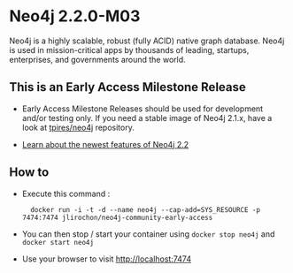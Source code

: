 Neo4j 2.2.0-M03
===============

Neo4j is a highly scalable, robust (fully ACID) native graph database. Neo4j is used in mission-critical apps by thousands of leading, startups, enterprises, and governments around the world.

This is an Early Access Milestone Release
-----------------------------------------

* Early Access Milestone Releases should be used for development and/or testing only. If you need a stable image of Neo4j 2.1.x, have a look at [tpires/neo4j](https://registry.hub.docker.com/u/tpires/neo4j/) repository.

* [Learn about the newest features of Neo4j 2.2](http://neo4j.com/blog/neo4j-2-2-milestone-1-release/)

How to
------

* Execute this command :

        docker run -i -t -d --name neo4j --cap-add=SYS_RESOURCE -p 7474:7474 jlirochon/neo4j-community-early-access

* You can then stop / start your container using `docker stop neo4j` and `docker start neo4j`
    
* Use your browser to visit [http://localhost:7474](http://localhost:7474)
